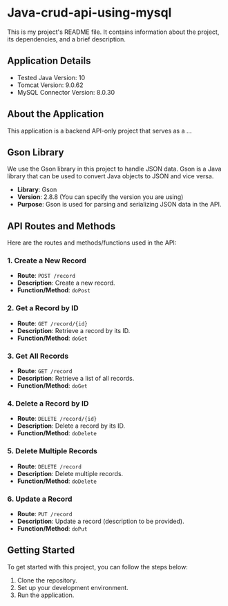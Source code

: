 # Java-crud-api-using-mysql

This is my project's README file. It contains information about the project, its dependencies, and a brief description.

## Application Details

- Tested Java Version: 10
- Tomcat Version: 9.0.62
- MySQL Connector Version: 8.0.30

## About the Application

This application is a backend API-only project that serves as a ...

## Gson Library

We use the Gson library in this project to handle JSON data. Gson is a Java library that can be used to convert Java objects to JSON and vice versa.

- **Library**: Gson
- **Version**: 2.8.8 (You can specify the version you are using)
- **Purpose**: Gson is used for parsing and serializing JSON data in the API.

## API Routes and Methods

Here are the routes and methods/functions used in the API:

### 1. Create a New Record

- **Route**: `POST /record`
- **Description**: Create a new record.
- **Function/Method**: `doPost`

### 2. Get a Record by ID

- **Route**: `GET /record/{id}`
- **Description**: Retrieve a record by its ID.
- **Function/Method**: `doGet`

### 3. Get All Records

- **Route**: `GET /record`
- **Description**: Retrieve a list of all records.
- **Function/Method**: `doGet`

### 4. Delete a Record by ID

- **Route**: `DELETE /record/{id}`
- **Description**: Delete a record by its ID.
- **Function/Method**: `doDelete`

### 5. Delete Multiple Records

- **Route**: `DELETE /record`
- **Description**: Delete multiple records.
- **Function/Method**: `doDelete`

### 6. Update a Record

- **Route**: `PUT /record`
- **Description**: Update a record (description to be provided).
- **Function/Method**: `doPut`

## Getting Started

To get started with this project, you can follow the steps below:

1. Clone the repository.
2. Set up your development environment.
3. Run the application.
